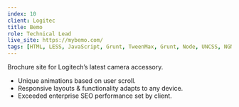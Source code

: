 ```yaml
---
index: 10
client: Logitec
title: Bemo
role: Technical Lead
live_site: https://mybemo.com/
tags: [HTML, LESS, JavaScript, Grunt, TweenMax, Grunt, Node, UNCSS, NGNX, Git, Jira]
---
```

Brochure site for Logitech’s latest camera accessory.

* Unique animations based on user scroll.
* Responsive layouts & functionality adapts to any device.
* Exceeded enterprise SEO performance set by client.